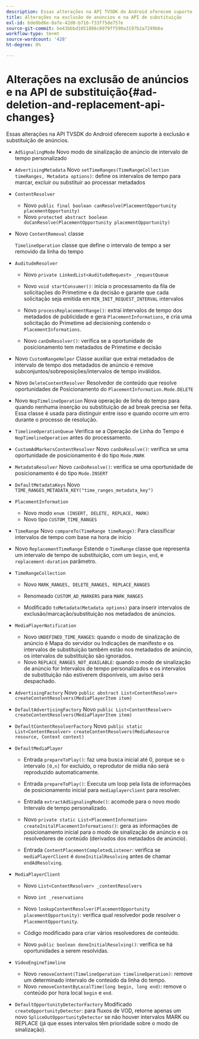 ```yaml
---
description: Essas alterações na API TVSDK do Android oferecem suporte à exclusão e substituição de anúncios.
title: Alterações na exclusão de anúncios e na API de substituição
exl-id: bde8bd6e-0afe-42d0-b716-f33f75de757e
source-git-commit: be43bbbd1051886c8979ff590a3197b2a7249b6a
workflow-type: tm+mt
source-wordcount: '428'
ht-degree: 0%

---
```


# Alterações na exclusão de anúncios e na API de substituição{#ad-deletion-and-replacement-api-changes}

Essas alterações na API TVSDK do Android oferecem suporte à exclusão e substituição de anúncios.

* `AdSignalingMode` Novo modo de sinalização de anúncio de intervalo de tempo personalizado

* `AdvertisingMetadata` Novo `setTimeRanges(TimeRangeCollection timeRanges, Metadata options)`: define os intervalos de tempo para marcar, excluir ou substituir ao processar metadados

* `ContentResolver`

   * Novo `public final boolean canResolve(PlacementOpportunity placementOpportunity)`
   * Novo `protected abstract boolean doCanResolve(PlacementOpportunity placementOpportunity)`

* Novo `ContentRemoval` classe

   `TimelineOperation` classe que define o intervalo de tempo a ser removido da linha do tempo

* `AuditudeResolver`

   * Novo `private LinkedList<AuditudeRequest> _requestQueue`
   * Novo `void startConsumer()`: inicia o processamento da fila de solicitações do Primetime e da decisão e garante que cada solicitação seja emitida em `MIN_INIT_REQUEST_INTERVAL` intervalos

   * Novo `processReplacementRange()`: extrai intervalos de tempo dos metadados de publicidade e gera `PlacementInformations`, e cria uma solicitação do Primetime ad decisioning contendo o `PlacementInformations`.

   * Novo `canDoResolver()`: verifica se a oportunidade de posicionamento tem metadados de Primetime e decisão

* Novo `CustomRangeHelper` Classe auxiliar que extrai metadados de intervalo de tempo dos metadados de anúncio e remove subconjuntos/sobreposições/intervalos de tempo inválidos.

* Novo `DeleteContentResolver` Resolvedor de conteúdo que resolve oportunidades de Posicionamento do `PlacementInformation.Mode.DELETE`

* Novo `NopTimelineOperation` Nova operação de linha do tempo para quando nenhuma inserção ou substituição de ad break precisa ser feita. Essa classe é usada para distinguir entre isso e quando ocorre um erro durante o processo de resolução.

* `TimelineOperationQueue` Verifica se a Operação de Linha do Tempo é `NopTimelineOperation` antes do processamento.

* `CustomAdMarkersContentResolver` Novo `canDoResolve()`: verifica se uma oportunidade de posicionamento é do tipo `Mode.MARK`

* `MetadataResolver` Novo `canDoResolve()`: verifica se uma oportunidade de posicionamento é do tipo `Mode.INSERT`

* `DefaultMetadataKeys` Novo `TIME_RANGES_METADATA_KEY("time_ranges_metadata_key")`

* `PlacementInformation`

   * Novo modo `enum (INSERT, DELETE, REPLACE, MARK)`
   * Novo tipo `CUSTOM_TIME_RANGES`

* `TimeRange` Novo `compareTo(TimeRange timeRange)`: Para classificar intervalos de tempo com base na hora de início

* Novo `ReplacementTimeRange` Estende o `TimeRange` classe que representa um intervalo de tempo de substituição, com um `begin`, `end`, e `replacement-duration` parâmetro.

* `TimeRangeCollection`

   * Novo `MARK_RANGES, DELETE_RANGES, REPLACE_RANGES`
   * Renomeado `CUSTOM_AD_MARKERS` para `MARK_RANGES`

   * Modificado `toMetadata(Metadata options)` para inserir intervalos de exclusão/marcação/substituição nos metadados de anúncios.

* `MediaPlayerNotification`

   * Novo `UNDEFINED_TIME_RANGES`: quando o modo de sinalização de anúncio é Mapa do servidor ou Indicações de manifesto e os intervalos de substituição também estão nos metadados de anúncio, os intervalos de substituição são ignorados.
   * Novo `REPLACE_RANGES_NOT_AVAILABLE`: quando o modo de sinalização de anúncio for Intervalos de tempo personalizados e os intervalos de substituição não estiverem disponíveis, um aviso será despachado.

* `AdvertisingFactory` Novo `public abstract List<ContentResolver> createContentResolvers(MediaPlayerItem item)`

* `DefaultAdvertisingFactory` Novo `public List<ContentResolver> createContentResolvers(MediaPlayerItem item)`

* `DefaultContentResolverFactory` Novo `public static List<ContentResolver> createContentResolvers(MediaResource resource, Context context)`

* `DefaultMediaPlayer`

   * Entrada `prepareToPlay()`: faz uma busca inicial até 0, porque se o intervalo `[0,n]` for excluído, o reprodutor de mídia não será reproduzido automaticamente.

   * Entrada `prepareToPlay()`: Executa um loop pela lista de informações de posicionamento inicial para `mediaplayerclient` para resolver.

   * Entrada `extractAdSignalingMode()`: acomode para o novo modo Intervalo de tempo personalizado.
   * Novo `private static List<PlacementInformation> createInitalPlacementInformations()`: gera as informações de posicionamento inicial para o modo de sinalização de anúncio e os resolvedores de conteúdo (derivados dos metadados de anúncio).
   * Entrada `ContentPlacementCompletedListener`: verifica se `mediaPlayerClient` é `doneInitialResolving` antes de chamar `endAdResolving`.

* `MediaPlayerClient`

   * Novo `List<ContentResolver> _contentResolvers`
   * Novo `int _reservations`
   * Novo `lookupContentResolver(PlacementOpportunity placementOpportunity)`: verifica qual resolvedor pode resolver o `PlacementOpportunity`.

   * Código modificado para criar vários resolvedores de conteúdo.
   * Novo `public boolean doneInitialResolving()`: verifica se há oportunidades a serem resolvidas.

* `VideoEngineTimeline`

   * Novo `removeContent(TimelineOperation timelineOperation)`: remove um determinado intervalo de conteúdo da linha do tempo.
   * Novo `removeContentByLocalTime(long begin, long end)`: remove o conteúdo por hora local `begin` e `end`.

* `DefaultOpportunityDetectorFactory` Modificado `createOpportunityDetector`: para fluxos de VOD, retorne apenas um novo `SpliceOutOpportunityDetector` se não houver intervalos MARK ou REPLACE (já que esses intervalos têm prioridade sobre o modo de sinalização).
